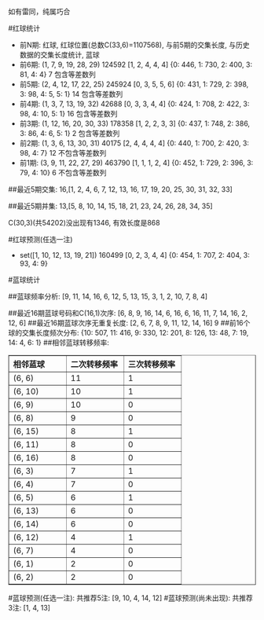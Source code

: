 <!-- 
.. title: 双色球2014075期(2014-07-03)数据分析报告
.. slug: slott-2014075-2014-07-03-report
.. date: 2014-07-04 08:00:00 UTC+08:00
.. tags: Lottery
.. link: 
.. description: 
.. type: text
-->

如有雷同，纯属巧合

<!-- TEASER_END-->

#红球统计

- 前N期: 红球, 红球位置(总数C(33,6)=1107568), 与前5期的交集长度, 与历史数据的交集长度统计, 蓝球
- 前6期: (1, 7, 9, 19, 28, 29) 124592 [1, 2, 4, 4, 4] {0: 446, 1: 730, 2: 400, 3: 81, 4: 4} 7 包含等差数列
- 前5期: (2, 4, 12, 17, 22, 25) 245924 [0, 3, 5, 5, 6] {0: 431, 1: 729, 2: 398, 3: 98, 4: 5, 5: 1} 14 包含等差数列
- 前4期: (1, 3, 7, 13, 19, 32) 42688 [0, 3, 3, 4, 4] {0: 424, 1: 708, 2: 422, 3: 98, 4: 10, 5: 1} 16 包含等差数列
- 前3期: (1, 12, 16, 20, 30, 33) 178358 [1, 2, 2, 3, 3] {0: 437, 1: 748, 2: 386, 3: 86, 4: 6, 5: 1} 2 包含等差数列
- 前2期: (1, 3, 6, 13, 30, 31) 40175 [2, 4, 4, 4, 4] {0: 440, 1: 700, 2: 420, 3: 98, 4: 7} 12 不包含等差数列
- 前1期: (3, 9, 11, 22, 27, 29) 463790 [1, 1, 1, 2, 4] {0: 452, 1: 729, 2: 396, 3: 79, 4: 10} 6 不包含等差数列

##最近5期交集:
16,[1, 2, 4, 6, 7, 12, 13, 16, 17, 19, 20, 25, 30, 31, 32, 33]

##最近5期并集:
13,[5, 8, 10, 14, 15, 18, 21, 23, 24, 26, 28, 34, 35]

C(30,3)(共54202)没出现有1346, 
有效长度是868

#红球预测(任选一注)

- set([1, 10, 12, 13, 19, 21]) 160499 [0, 2, 3, 4, 4] {0: 454, 1: 707, 2: 404, 3: 93, 4: 9}

#蓝球统计

##蓝球频率分析:
[9, 11, 14, 16, 6, 12, 5, 13, 15, 3, 1, 2, 10, 7, 8, 4]

##最近16期蓝球号码和C(16,1)次序:
[6, 8, 9, 16, 14, 6, 16, 6, 16, 11, 7, 14, 16, 2, 12, 6]
##最近16期蓝球次序无重复长度:
[2, 6, 7, 8, 9, 11, 12, 14, 16] 9
##前16个球的交集长度频次分布:
{10: 507, 11: 416, 9: 330, 12: 201, 8: 126, 13: 48, 7: 19, 14: 4, 6: 1}
##相邻蓝球转移频率:
<table border="1" class="table table-striped dataframe">
  <thead>
    <tr style="text-align: left;">
      <th style="min-width: 100px;">相邻蓝球</th>
      <th style="min-width: 100px;">二次转移频率</th>
      <th style="min-width: 100px;">三次转移频率</th>
    </tr>
  </thead>
  <tbody>
    <tr>
      <td>  (6, 6)</td>
      <td> 11</td>
      <td> 1</td>
    </tr>
    <tr>
      <td> (6, 10)</td>
      <td> 10</td>
      <td> 1</td>
    </tr>
    <tr>
      <td>  (6, 9)</td>
      <td> 10</td>
      <td> 0</td>
    </tr>
    <tr>
      <td>  (6, 8)</td>
      <td>  9</td>
      <td> 0</td>
    </tr>
    <tr>
      <td> (6, 15)</td>
      <td>  8</td>
      <td> 1</td>
    </tr>
    <tr>
      <td> (6, 11)</td>
      <td>  8</td>
      <td> 0</td>
    </tr>
    <tr>
      <td> (6, 16)</td>
      <td>  8</td>
      <td> 0</td>
    </tr>
    <tr>
      <td>  (6, 3)</td>
      <td>  7</td>
      <td> 1</td>
    </tr>
    <tr>
      <td>  (6, 4)</td>
      <td>  7</td>
      <td> 0</td>
    </tr>
    <tr>
      <td>  (6, 5)</td>
      <td>  6</td>
      <td> 1</td>
    </tr>
    <tr>
      <td> (6, 13)</td>
      <td>  6</td>
      <td> 0</td>
    </tr>
    <tr>
      <td> (6, 14)</td>
      <td>  6</td>
      <td> 0</td>
    </tr>
    <tr>
      <td> (6, 12)</td>
      <td>  4</td>
      <td> 1</td>
    </tr>
    <tr>
      <td>  (6, 7)</td>
      <td>  4</td>
      <td> 0</td>
    </tr>
    <tr>
      <td>  (6, 1)</td>
      <td>  2</td>
      <td> 0</td>
    </tr>
    <tr>
      <td>  (6, 2)</td>
      <td>  2</td>
      <td> 0</td>
    </tr>
  </tbody>
</table>
#蓝球预测(任选一注):
共推荐5注: [9, 10, 4, 14, 12]
#蓝球预测(尚未出现):
共推荐3注: [1, 4, 13]

